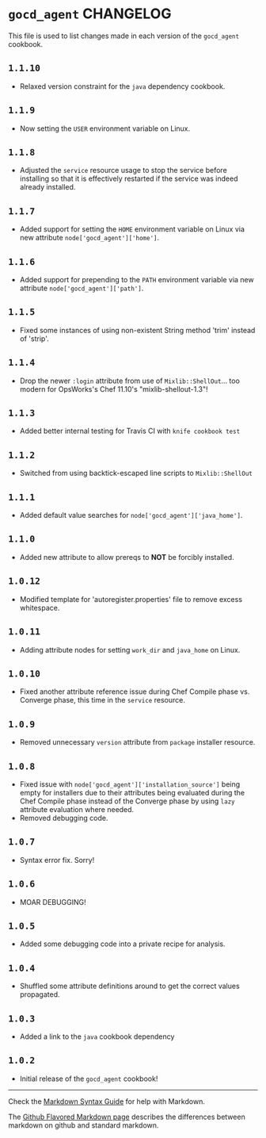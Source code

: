 # `gocd_agent` CHANGELOG

This file is used to list changes made in each version of the `gocd_agent` cookbook.


## `1.1.10`
- Relaxed version constraint for the `java` dependency cookbook.

## `1.1.9`
- Now setting the `USER` environment variable on Linux.

## `1.1.8`
- Adjusted the `service` resource usage to stop the service before installing so that it is effectively restarted if the service was indeed already installed.

## `1.1.7`
- Added support for setting the `HOME` environment variable on Linux via new attribute `node['gocd_agent']['home']`.

## `1.1.6`
- Added support for prepending to the `PATH` environment variable via new attribute `node['gocd_agent']['path']`.

## `1.1.5`
- Fixed some instances of using non-existent String method 'trim' instead of 'strip'.

## `1.1.4`
- Drop the newer `:login` attribute from use of `Mixlib::ShellOut`... too modern for OpsWorks's Chef 11.10's "mixlib-shellout-1.3"!

## `1.1.3`
- Added better internal testing for Travis CI with `knife cookbook test`

## `1.1.2`
- Switched from using backtick-escaped line scripts to `Mixlib::ShellOut`

## `1.1.1`
- Added default value searches for `node['gocd_agent']['java_home']`.

## `1.1.0`
- Added new attribute to allow prereqs to **NOT** be forcibly installed.

## `1.0.12`
- Modified template for 'autoregister.properties' file to remove excess whitespace.

## `1.0.11`
- Adding attribute nodes for setting `work_dir` and `java_home` on Linux.

## `1.0.10`
- Fixed another attribute reference issue during Chef Compile phase vs. Converge phase, this time in
  the `service` resource.

## `1.0.9`
- Removed unnecessary `version` attribute from `package` installer resource.

## `1.0.8`
- Fixed issue with `node['gocd_agent']['installation_source']` being empty for installers due to
  their attributes being evaluated during the Chef Compile phase instead of the Converge phase by
  using `lazy` attribute evaluation where needed.
- Removed debugging code.

## `1.0.7`
- Syntax error fix. Sorry!

## `1.0.6`
- MOAR DEBUGGING!

## `1.0.5`
- Added some debugging code into a private recipe for analysis.

## `1.0.4`
- Shuffled some attribute definitions around to get the correct values propagated.

## `1.0.3`
- Added a link to the `java` cookbook dependency

## `1.0.2`
- Initial release of the `gocd_agent` cookbook!

- - -
Check the [Markdown Syntax Guide](http://daringfireball.net/projects/markdown/syntax) for help with Markdown.

The [Github Flavored Markdown page](http://github.github.com/github-flavored-markdown/) describes the differences between markdown on github and standard markdown.
